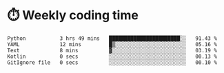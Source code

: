 
# :stopwatch: Weekly coding time
<!--START_SECTION:waka-->

```text
Python           3 hrs 49 mins   ███████████████████████░░   91.43 %
YAML             12 mins         █▒░░░░░░░░░░░░░░░░░░░░░░░   05.16 %
Text             8 mins          ▓░░░░░░░░░░░░░░░░░░░░░░░░   03.19 %
Kotlin           0 secs          ░░░░░░░░░░░░░░░░░░░░░░░░░   00.13 %
GitIgnore file   0 secs          ░░░░░░░░░░░░░░░░░░░░░░░░░   00.10 %
```

<!--END_SECTION:waka-->


<!-- <p> <img src="https://github-readme-stats.vercel.app/api?username=cozgerest&show_icons=true&hide_border=false" />  </p> -->

